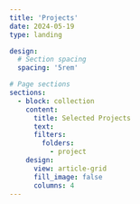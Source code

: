 ```yaml
---
title: 'Projects'
date: 2024-05-19
type: landing

design:
  # Section spacing
  spacing: '5rem'

# Page sections
sections:
  - block: collection
    content:
      title: Selected Projects
      text: 
      filters:
        folders:
          - project
    design:
      view: article-grid
      fill_image: false
      columns: 4
---
```

